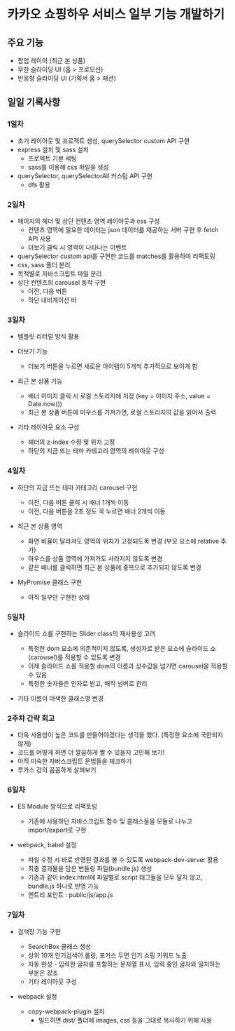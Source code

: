# 카카오 쇼핑하우 서비스 일부 기능 개발하기

## 주요 기능
* 팝업 레이어 (최근 본 상품)
* 무한 슬라이딩 UI (홈 > 프로모션)
* 반응형 슬라이딩 UI (기획서 홈 > 패션)

## 일일 기록사항
### 1일차
* 초기 레이아웃 및 프로젝트 생성, querySelector custom API 구현
* express 설치 및 sass 설치
  * 프로젝트 기본 세팅
  * sass를 이용해 css 파일을 생성
* querySelector, querySelectorAll 커스텀 API 구현
  * dfs 활용

### 2일차
* 페이지의 헤더 및 상단 컨텐츠 영역 레이아웃과 css 구성
  * 컨텐츠 영역에 필요한 데이터는 json 데이터를 제공하는 서버 구현 후 fetch API 사용
  * 더보기 클릭 시 영역이 나타나는 이벤트
* querySelector custom api를 구현한 코드를 matches를 활용하여 리팩토링
* css, sass 폴더 분리
* 목적별로 자바스크립트 파일 분리
* 상단 컨텐츠의 carousel 동작 구현
  * 이전, 다음 버튼
  * 하단 내비게이션 바

### 3일차
* 템플릿 리터럴 방식 활용
* 더보기 기능
  * 더보기 버튼을 누르면 새로운 아이템이 5개씩 추가적으로 보이게 함

* 최근 본 상품 기능
  * 배너 이미지 클릭 시 로컬 스토리지에 저장 (key = 이미지 주소, value = Date.now())
  * 최근 본 상품 버튼에 마우스를 가져가면, 로컬 스토리지의 값을 읽어서 출력

* 기타 레이아웃 요소 구성
  * 헤더의 z-index 수정 및 위치 고정
  * 하단의 지금 뜨는 테마 카테고리 영역의 레이아웃 구성

### 4일차
* 하단의 지금 뜨는 테마 카테고리 carousel 구현
  * 이전, 다음 버튼 클릭 시 배너 1개씩 이동
  * 이전, 다음 버튼을 2초 정도 꾹 누르면 배너 2개씩 이동

* 최근 본 상품 영역
  * 화면 비율이 달라져도 영역의 위치가 고정되도록 변경 (부모 요소에 relative 추가)
  * 마우스를 상품 영역에 가져가도 사라지지 않도록 변경
  * 같은 배너를 클릭하면 최근 본 상품에 중복으로 추가되지 않도록 변경

* MyPromise 클래스 구현
  * 아직 일부만 구현한 상태


### 5일차
* 슬라이드 쇼를 구현하는 Slider class의 재사용성 고려
  * 특정한 dom 요소에 의존적이지 않도록, 생성자로 받은 요소에 슬라이드 쇼(carousel)를 적용할 수 있도록 변경
  * 이제 슬라이드 쇼를 적용할 dom의 이름과 상수값을 넘기면 carousel을 적용할 수 있음
  * 특정한 숫자들은 인자로 받고, 매직 넘버로 관리

* 기타 이름이 어색한 클래스명 변경


### 2주차 간략 회고
* 더욱 사용성이 높은 코드를 만들어야겠다는 생각을 했다. (특정한 요소에 국한되지 않게)
* 코드를 어떻게 하면 더 깔끔하게 짤 수 있을지 고민해 보기!
* 아직 미숙한 자바스크립트 문법들을 체크하기
* 루카스 강의 꼼꼼하게 살펴보기

### 6일차
* ES Module 방식으로 리팩토링
  * 기존에 사용하던 자바스크립트 함수 및 클래스들을 모듈로 나누고 import/export로 구현

* webpack, babel 설정
  * 파일 수정 시 바로 반영된 결과를 볼 수 있도록 webpack-dev-server 활용
  * 최종 결과물을 담은 번들링 파일(bundle.js) 생성
  * 기존과 같이 index.html에 파일별로 script 태그들을 모두 달지 않고, bundle.js 하나로 반영 가능
  * 엔트리 포인트 : public/js/app.js


### 7일차
* 검색창 기능 구현
  * SearchBox 클래스 생성
  * 상위 10개 인기검색어 롤링, 포커스 두면 인기 쇼핑 키워드 노출
  * 자동 완성 - 입력한 글자를 포함하는 문자열 표시, 입력 중인 글자와 일치하는 부분은 강조
  * 기타 레이아웃 구성

* webpack 설정
  * copy-webpack-plugin 설치
    * 빌드하면 dist/ 폴더에 images, css 등을 그대로 복사하기 위해 사용
